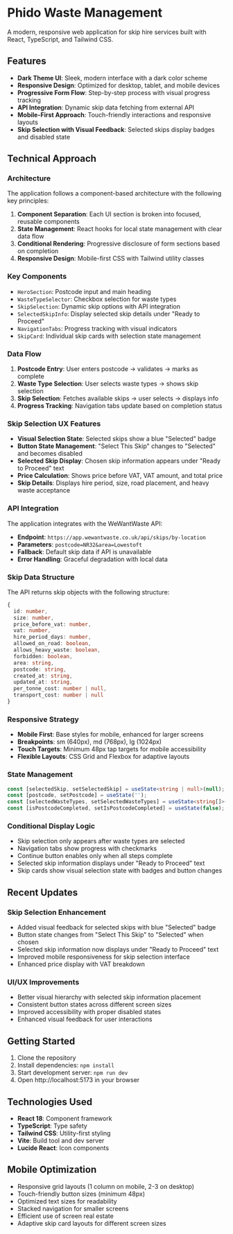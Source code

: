 
# Phido Waste Management

A modern, responsive web application for skip hire services built with React, TypeScript, and Tailwind CSS.

## Features

- **Dark Theme UI**: Sleek, modern interface with a dark color scheme
- **Responsive Design**: Optimized for desktop, tablet, and mobile devices
- **Progressive Form Flow**: Step-by-step process with visual progress tracking
- **API Integration**: Dynamic skip data fetching from external API
- **Mobile-First Approach**: Touch-friendly interactions and responsive layouts
- **Skip Selection with Visual Feedback**: Selected skips display badges and disabled state

## Technical Approach

### Architecture

The application follows a component-based architecture with the following key principles:

1. **Component Separation**: Each UI section is broken into focused, reusable components
2. **State Management**: React hooks for local state management with clear data flow
3. **Conditional Rendering**: Progressive disclosure of form sections based on completion
4. **Responsive Design**: Mobile-first CSS with Tailwind utility classes

### Key Components

- `HeroSection`: Postcode input and main heading
- `WasteTypeSelector`: Checkbox selection for waste types
- `SkipSelection`: Dynamic skip options with API integration
- `SelectedSkipInfo`: Display selected skip details under "Ready to Proceed"
- `NavigationTabs`: Progress tracking with visual indicators
- `SkipCard`: Individual skip cards with selection state management

### Data Flow

1. **Postcode Entry**: User enters postcode → validates → marks as complete
2. **Waste Type Selection**: User selects waste types → shows skip selection
3. **Skip Selection**: Fetches available skips → user selects → displays info
4. **Progress Tracking**: Navigation tabs update based on completion status

### Skip Selection UX Features

- **Visual Selection State**: Selected skips show a blue "Selected" badge
- **Button State Management**: "Select This Skip" changes to "Selected" and becomes disabled
- **Selected Skip Display**: Chosen skip information appears under "Ready to Proceed" text
- **Price Calculation**: Shows price before VAT, VAT amount, and total price
- **Skip Details**: Displays hire period, size, road placement, and heavy waste acceptance

### API Integration

The application integrates with the WeWantWaste API:
- **Endpoint**: `https://app.wewantwaste.co.uk/api/skips/by-location`
- **Parameters**: `postcode=NR32&area=Lowestoft`
- **Fallback**: Default skip data if API is unavailable
- **Error Handling**: Graceful degradation with local data

### Skip Data Structure

The API returns skip objects with the following structure:
```typescript
{
  id: number,
  size: number,
  price_before_vat: number,
  vat: number,
  hire_period_days: number,
  allowed_on_road: boolean,
  allows_heavy_waste: boolean,
  forbidden: boolean,
  area: string,
  postcode: string,
  created_at: string,
  updated_at: string,
  per_tonne_cost: number | null,
  transport_cost: number | null
}
```

### Responsive Strategy

- **Mobile First**: Base styles for mobile, enhanced for larger screens
- **Breakpoints**: sm (640px), md (768px), lg (1024px)
- **Touch Targets**: Minimum 48px tap targets for mobile accessibility
- **Flexible Layouts**: CSS Grid and Flexbox for adaptive layouts

### State Management

```typescript
const [selectedSkip, setSelectedSkip] = useState<string | null>(null);
const [postcode, setPostcode] = useState('');
const [selectedWasteTypes, setSelectedWasteTypes] = useState<string[]>([]);
const [isPostcodeCompleted, setIsPostcodeCompleted] = useState(false);
```

### Conditional Display Logic

- Skip selection only appears after waste types are selected
- Navigation tabs show progress with checkmarks
- Continue button enables only when all steps complete
- Selected skip information displays under "Ready to Proceed" text
- Skip cards show visual selection state with badges and button changes

## Recent Updates

### Skip Selection Enhancement
- Added visual feedback for selected skips with blue "Selected" badge
- Button state changes from "Select This Skip" to "Selected" when chosen
- Selected skip information now displays under "Ready to Proceed" text
- Improved mobile responsiveness for skip selection interface
- Enhanced price display with VAT breakdown

### UI/UX Improvements
- Better visual hierarchy with selected skip information placement
- Consistent button states across different screen sizes
- Improved accessibility with proper disabled states
- Enhanced visual feedback for user interactions

## Getting Started

1. Clone the repository
2. Install dependencies: `npm install`
3. Start development server: `npm run dev`
4. Open http://localhost:5173 in your browser

## Technologies Used

- **React 18**: Component framework
- **TypeScript**: Type safety
- **Tailwind CSS**: Utility-first styling
- **Vite**: Build tool and dev server
- **Lucide React**: Icon components

## Mobile Optimization

- Responsive grid layouts (1 column on mobile, 2-3 on desktop)
- Touch-friendly button sizes (minimum 48px)
- Optimized text sizes for readability
- Stacked navigation for smaller screens
- Efficient use of screen real estate
- Adaptive skip card layouts for different screen sizes
